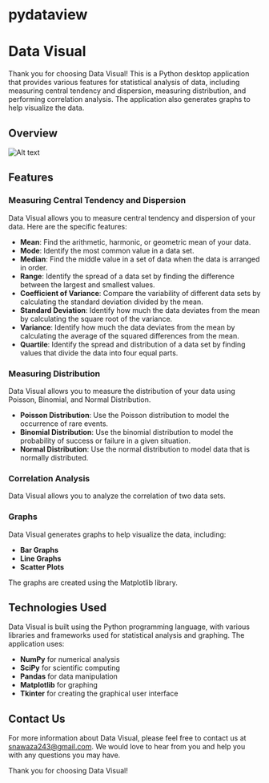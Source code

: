 # pydataview



# Data Visual

Thank you for choosing Data Visual! This is a Python desktop application that provides various features for statistical analysis of data, including measuring central tendency and dispersion, measuring distribution, and performing correlation analysis. The application also generates graphs to help visualize the data.

## Overview
![Alt text]([image_url](https://github.com/snawaza243/pydataview/blob/02f7f4bc25fc2092802bc2f25810938442d4285d/img/Data%20Visual.png))

## Features

### Measuring Central Tendency and Dispersion

Data Visual allows you to measure central tendency and dispersion of your data. Here are the specific features:

- **Mean**: Find the arithmetic, harmonic, or geometric mean of your data.
- **Mode**: Identify the most common value in a data set.
- **Median**: Find the middle value in a set of data when the data is arranged in order.
- **Range**: Identify the spread of a data set by finding the difference between the largest and smallest values.
- **Coefficient of Variance**: Compare the variability of different data sets by calculating the standard deviation divided by the mean.
- **Standard Deviation**: Identify how much the data deviates from the mean by calculating the square root of the variance.
- **Variance**: Identify how much the data deviates from the mean by calculating the average of the squared differences from the mean.
- **Quartile**: Identify the spread and distribution of a data set by finding values that divide the data into four equal parts.

### Measuring Distribution

Data Visual allows you to measure the distribution of your data using Poisson, Binomial, and Normal Distribution.

- **Poisson Distribution**: Use the Poisson distribution to model the occurrence of rare events.
- **Binomial Distribution**: Use the binomial distribution to model the probability of success or failure in a given situation.
- **Normal Distribution**: Use the normal distribution to model data that is normally distributed.

### Correlation Analysis

Data Visual allows you to analyze the correlation of two data sets.

### Graphs

Data Visual generates graphs to help visualize the data, including:

- **Bar Graphs**
- **Line Graphs**
- **Scatter Plots**

The graphs are created using the Matplotlib library.

## Technologies Used

Data Visual is built using the Python programming language, with various libraries and frameworks used for statistical analysis and graphing. The application uses:

- **NumPy** for numerical analysis
- **SciPy** for scientific computing
- **Pandas** for data manipulation
- **Matplotlib** for graphing
- **Tkinter** for creating the graphical user interface

## Contact Us

For more information about Data Visual, please feel free to contact us at snawaza243@gmail.com. We would love to hear from you and help you with any questions you may have.

Thank you for choosing Data Visual!
